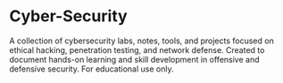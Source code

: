 # Cyber-Security
 A collection of cybersecurity labs, notes, tools, and projects focused on ethical hacking, penetration testing, and network defense. Created to document hands-on learning and skill development in offensive and defensive security. For educational use only.
